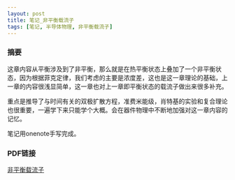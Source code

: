```yaml
---
layout: post
title: 笔记_非平衡载流子
tags: [笔记, 半导体物理, 非平衡载流子]
---
```


### 摘要

这章内容从平衡涉及到了非平衡，那么就是在热平衡状态上叠加了一个非平衡状态，因为根据菲克定律，我们考虑的主要是浓度差，这也是这一章理论的基础，上一章的内容很浅显简单，这一章也对上一章即平衡状态的载流子做出来很多补充。

重点是推导了与时间有关的双极扩散方程，准费米能级，肖特基的实验和复合理论也很重要，一遍学下来只能学个大概。会在器件物理中不断地加强对这一章内容的记忆。

笔记用onenote手写完成。

### PDF链接

[非平衡载流子](https://naibaowjk.github.io/documents/笔记_非平衡载流子.pdf)